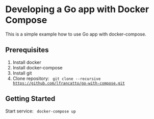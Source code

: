 # Developing a Go app with Docker Compose
This is a simple example how to use Go app with docker-compose.

<h2>Prerequisites</h2>

1. Install docker <br>
2. Install docker-compose <br>
3. Install git <br>
4. Clone repository: <code> git clone --recursive https://github.com/lfrancatto/go-with-compose.git </code>

<h2>Getting Started</h2>
Start service:  <code> docker-compose up </code>
